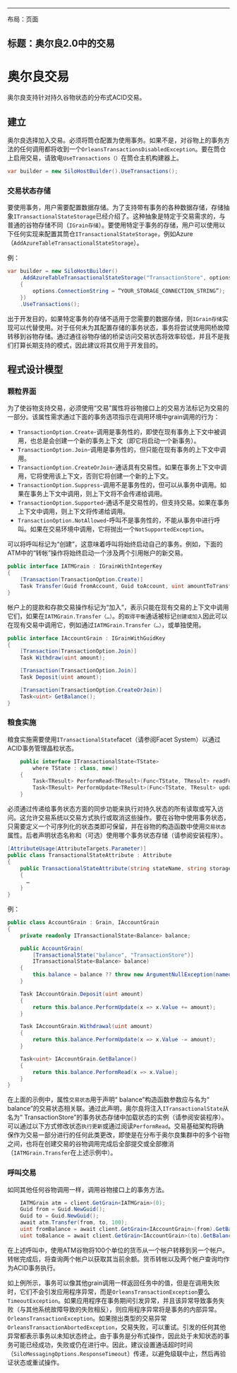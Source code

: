 * * *

布局：页面

## 标题：奥尔良2.0中的交易

# 奥尔良交易

奥尔良支持针对持久谷物状态的分布式ACID交易。

## 建立

奥尔良选择加入交易。必须将筒仓配置为使用事务。如果不是，对谷物上的事务方法的任何调用都将收到一个`OrleansTransactionsDisabledException`。要在筒仓上启用交易，请致电`UseTransactions（）`在筒仓主机构建器上。

```csharp
var builder = new SiloHostBuilder().UseTransactions();
```

### 交易状态存储

要使用事务，用户需要配置数据存储。为了支持带有事务的各种数据存储，存储抽象`ITransactionalStateStorage`已经介绍了。这种抽象是特定于交易需求的，与普通的谷物存储不同（`IGrain存储`）。要使用特定于事务的存储，用户可以使用以下任何实现来配置其筒仓`ITransactionalStateStorage`，例如Azure（`AddAzureTableTransactionalStateStorage`）。

例：

```csharp
var builder = new SiloHostBuilder()
    .AddAzureTableTransactionalStateStorage("TransactionStore", options =>
    {
        options.ConnectionString = ”YOUR_STORAGE_CONNECTION_STRING”);
    })
    .UseTransactions();
```

出于开发目的，如果特定事务的存储不适用于您需要的数据存储，则`IGrain存储`实现可以代替使用。对于任何未为其配置存储的事务状态，事务将尝试使用网桥故障转移到谷物存储。通过通往谷物存储的桥梁访问交易状态将效率较低，并且不是我们打算长期支持的模式，因此建议将其仅用于开发目的。

## 程式设计模型

### 颗粒界面

为了使谷物支持交易，必须使用“交易”属性将谷物接口上的交易方法标记为交易的一部分。该属性需求通过下面的事务选项指示在调用环境中grain调用的行为：

-   `TransactionOption.Create`-调用是事务性的，即使在现有事务上下文中被调用，也总是会创建一个新的事务上下文（即它将启动一个新事务）。
-   `TransactionOption.Join`-调用是事务性的，但只能在现有事务的上下文中调用。
-   `TransactionOption.CreateOrJoin`-通话具有交易性。如果在事务上下文中调用，它将使用该上下文，否则它将创建一个新的上下文。
-   `TransactionOption.Suppress`-调用不是事务性的，但可以从事务中调用。如果在事务上下文中调用，则上下文将不会传递给调用。
-   `TransactionOption.Supported`-通话不是交易性的，但支持交易。如果在事务上下文中调用，则上下文将传递给调用。
-   `TransactionOption.NotAllowed`-呼叫不是事务性的，不能从事务中进行呼叫。如果在交易环境中调用，它将抛出一个`NotSupportedException`。

可以将呼叫标记为“创建”，这意味着呼叫将始终启动自己的事务。例如，下面的ATM中的“转帐”操作将始终启动一个涉及两个引用帐户的新交易。

```csharp
public interface IATMGrain : IGrainWithIntegerKey
{
    [Transaction(TransactionOption.Create)]
    Task Transfer(Guid fromAccount, Guid toAccount, uint amountToTransfer);
}
```

帐户上的提款和存款交易操作标记为“加入”，表示只能在现有交易的上下文中调用它们，如果在`IATMGrain.Transfer（…）`。的`取得平衡`通话被标记`创建或加入`因此可以在现有交易中调用它，例如通过`IATMGrain.Transfer（…）`，或单独使用。

```csharp
public interface IAccountGrain : IGrainWithGuidKey
{
    [Transaction(TransactionOption.Join)]
    Task Withdraw(uint amount);

    [Transaction(TransactionOption.Join)]
    Task Deposit(uint amount);

    [Transaction(TransactionOption.CreateOrJoin)]
    Task<uint> GetBalance();
}
```

### 粮食实施

粮食实施需要使用`ITransactionalState`facet（请参阅Facet System）以通过ACID事务管理晶粒状态。

```csharp
    public interface ITransactionalState<TState>  
        where TState : class, new()
    {
        Task<TResult> PerformRead<TResult>(Func<TState, TResult> readFunction);
        Task<TResult> PerformUpdate<TResult>(Func<TState, TResult> updateFunction);
    }
```

必须通过传递给事务状态方面的同步功能来执行对持久状态的所有读取或写入访问。这允许交易系统以交易方式执行或取消这些操作。要在谷物中使用事务状态，只需要定义一个可序列化的状态类即可保留，并在谷物的构造函数中使用`交易状态`属性。后者声明状态名称和（可选）使用哪个事务状态存储（请参阅安装程序）。

```csharp
[AttributeUsage(AttributeTargets.Parameter)]
public class TransactionalStateAttribute : Attribute
{
    public TransactionalStateAttribute(string stateName, string storageName = null)
    {
      …
    }
}
```

例：

```csharp
public class AccountGrain : Grain, IAccountGrain
{
    private readonly ITransactionalState<Balance> balance;

    public AccountGrain(
        [TransactionalState("balance", "TransactionStore")]
        ITransactionalState<Balance> balance)
    {
        this.balance = balance ?? throw new ArgumentNullException(nameof(balance));
    }

    Task IAccountGrain.Deposit(uint amount)
    {
        return this.balance.PerformUpdate(x => x.Value += amount);
    }

    Task IAccountGrain.Withdrawal(uint amount)
    {
        return this.balance.PerformUpdate(x => x.Value -= amount);
    }

    Task<uint> IAccountGrain.GetBalance()
    {
        return this.balance.PerformRead(x => x.Value);
    }
}
```

在上面的示例中，属性`交易状态`用于声明“ balance”构造函数参数应与名为“ balance”的交易状态相关联。通过此声明，奥尔良将注入`ITransactionalState`从名为“ TransactionStore”的事务状态存储中加载状态的实例（请参阅安装程序）。可以通过以下方式修改状态`执行更新`或通过阅读`PerformRead`。交易基础架构将确保作为交易一部分进行的任何此类更改，即使是在分布于奥尔良集群中的多个谷物之间，也将在创建交易的谷物调用完成后全部提交或全部撤消（`IATMGrain.Transfer`在上述示例中）。

### 呼叫交易

如同其他任何谷物调用一样，调用谷物接口上的事务方法。

```csharp
    IATMGrain atm = client.GetGrain<IATMGrain>(0);
    Guid from = Guid.NewGuid();
    Guid to = Guid.NewGuid();
    await atm.Transfer(from, to, 100);
    uint fromBalance = await client.GetGrain<IAccountGrain>(from).GetBalance();
    uint toBalance = await client.GetGrain<IAccountGrain>(to).GetBalance();
```

在上述呼叫中，使用ATM谷物将100个单位的货币从一个帐户转移到另一个帐户。转帐完成后，将查询两个帐户以获取其当前余额。货币转帐以及两个帐户查询均作为ACID事务执行。

如上例所示，事务可以像其他grain调用一样返回任务中的值，但是在调用失败时，它们不会引发应用程序异常，而是`OrleansTransactionException`要么`TimeoutException`。如果应用程序在事务期间引发异常，并且该异常导致事务失败（与其他系统故障导致的失败相反），则应用程序异常将是事务的内部异常。`OrleansTransactionException`。如果抛出类型的交易异常`OrleansTransactionAbortedException`，交易失败，可以重试。引发的任何其他异常都表示事务以未知状态终止。由于事务是分布式操作，因此处于未知状态的事务可能已经成功，失败或仍在进行中。因此，建议设置通话超时时间（`SiloMessagingOptions.ResponseTimeout`）传递，以避免级联中止，然后再验证状态或重试操作。

